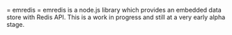 = emredis =
emredis is a node.js library which provides an embedded data store with Redis API. 
This is a work in progress and still at a very early alpha stage. 